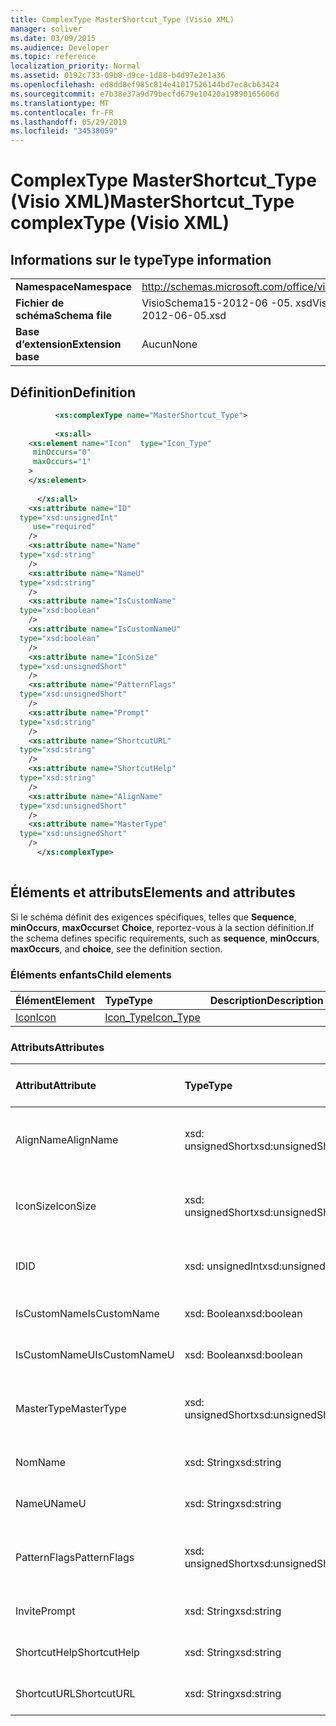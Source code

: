 ```yaml
---
title: ComplexType MasterShortcut_Type (Visio XML)
manager: soliver
ms.date: 03/09/2015
ms.audience: Developer
ms.topic: reference
localization_priority: Normal
ms.assetid: 0192c733-09b8-d9ce-1d88-b4d97e2e1a36
ms.openlocfilehash: ed8dd8ef985c814e41017526144bd7ec8cb63424
ms.sourcegitcommit: e7b38e37a9d79becfd679e10420a19890165606d
ms.translationtype: MT
ms.contentlocale: fr-FR
ms.lasthandoff: 05/29/2019
ms.locfileid: "34538059"
---
```

# <a name="mastershortcuttype-complextype-visio-xml"></a><span data-ttu-id="3afa1-102">ComplexType MasterShortcut_Type (Visio XML)</span><span class="sxs-lookup"><span data-stu-id="3afa1-102">MasterShortcut_Type complexType (Visio XML)</span></span>

## <a name="type-information"></a><span data-ttu-id="3afa1-103">Informations sur le type</span><span class="sxs-lookup"><span data-stu-id="3afa1-103">Type information</span></span>

|||
|:-----|:-----|
|<span data-ttu-id="3afa1-104">**Namespace**</span><span class="sxs-lookup"><span data-stu-id="3afa1-104">**Namespace**</span></span> <br/> |http://schemas.microsoft.com/office/visio/2011/1/core  <br/> |
|<span data-ttu-id="3afa1-105">**Fichier de schéma**</span><span class="sxs-lookup"><span data-stu-id="3afa1-105">**Schema file**</span></span> <br/> |<span data-ttu-id="3afa1-106">VisioSchema15-2012-06 -05. xsd</span><span class="sxs-lookup"><span data-stu-id="3afa1-106">VisioSchema15-2012-06-05.xsd</span></span>  <br/> |
|<span data-ttu-id="3afa1-107">**Base d’extension**</span><span class="sxs-lookup"><span data-stu-id="3afa1-107">**Extension base**</span></span> <br/> |<span data-ttu-id="3afa1-108">Aucun</span><span class="sxs-lookup"><span data-stu-id="3afa1-108">None</span></span>  <br/> |
   
## <a name="definition"></a><span data-ttu-id="3afa1-109">Définition</span><span class="sxs-lookup"><span data-stu-id="3afa1-109">Definition</span></span>

```XML
          <xs:complexType name="MasterShortcut_Type">
          
          <xs:all>
    <xs:element name="Icon"  type="Icon_Type"
     minOccurs="0"
     maxOccurs="1"
    >
    </xs:element>
    
      </xs:all>
    <xs:attribute name="ID"
  type="xsd:unsignedInt"
     use="required"
    />
    <xs:attribute name="Name"
  type="xsd:string"
    />
    <xs:attribute name="NameU"
  type="xsd:string"
    />
    <xs:attribute name="IsCustomName"
  type="xsd:boolean"
    />
    <xs:attribute name="IsCustomNameU"
  type="xsd:boolean"
    />
    <xs:attribute name="IconSize"
  type="xsd:unsignedShort"
    />
    <xs:attribute name="PatternFlags"
  type="xsd:unsignedShort"
    />
    <xs:attribute name="Prompt"
  type="xsd:string"
    />
    <xs:attribute name="ShortcutURL"
  type="xsd:string"
    />
    <xs:attribute name="ShortcutHelp"
  type="xsd:string"
    />
    <xs:attribute name="AlignName"
  type="xsd:unsignedShort"
    />
    <xs:attribute name="MasterType"
  type="xsd:unsignedShort"
    />
      </xs:complexType>
      
```

## <a name="elements-and-attributes"></a><span data-ttu-id="3afa1-110">Éléments et attributs</span><span class="sxs-lookup"><span data-stu-id="3afa1-110">Elements and attributes</span></span>

<span data-ttu-id="3afa1-111">Si le schéma définit des exigences spécifiques, telles que **Sequence**, **minOccurs**, **maxOccurs**et **Choice**, reportez-vous à la section définition.</span><span class="sxs-lookup"><span data-stu-id="3afa1-111">If the schema defines specific requirements, such as **sequence**, **minOccurs**, **maxOccurs**, and **choice**, see the definition section.</span></span> 
  
### <a name="child-elements"></a><span data-ttu-id="3afa1-112">Éléments enfants</span><span class="sxs-lookup"><span data-stu-id="3afa1-112">Child elements</span></span>

|<span data-ttu-id="3afa1-113">**Élément**</span><span class="sxs-lookup"><span data-stu-id="3afa1-113">**Element**</span></span>|<span data-ttu-id="3afa1-114">**Type**</span><span class="sxs-lookup"><span data-stu-id="3afa1-114">**Type**</span></span>|<span data-ttu-id="3afa1-115">**Description**</span><span class="sxs-lookup"><span data-stu-id="3afa1-115">**Description**</span></span>|
|:-----|:-----|:-----|
|[<span data-ttu-id="3afa1-116">Icon</span><span class="sxs-lookup"><span data-stu-id="3afa1-116">Icon</span></span>](icon-element-mastershortcut_type-complextypevisio-xml.md) <br/> |[<span data-ttu-id="3afa1-117">Icon_Type</span><span class="sxs-lookup"><span data-stu-id="3afa1-117">Icon_Type</span></span>](icon_type-complextypevisio-xml.md) <br/> ||
   
### <a name="attributes"></a><span data-ttu-id="3afa1-118">Attributs</span><span class="sxs-lookup"><span data-stu-id="3afa1-118">Attributes</span></span>

|<span data-ttu-id="3afa1-119">**Attribut**</span><span class="sxs-lookup"><span data-stu-id="3afa1-119">**Attribute**</span></span>|<span data-ttu-id="3afa1-120">**Type**</span><span class="sxs-lookup"><span data-stu-id="3afa1-120">**Type**</span></span>|<span data-ttu-id="3afa1-121">**Obligatoire**</span><span class="sxs-lookup"><span data-stu-id="3afa1-121">**Required**</span></span>|<span data-ttu-id="3afa1-122">**Description**</span><span class="sxs-lookup"><span data-stu-id="3afa1-122">**Description**</span></span>|<span data-ttu-id="3afa1-123">**Valeurs possibles**</span><span class="sxs-lookup"><span data-stu-id="3afa1-123">**Possible values**</span></span>|
|:-----|:-----|:-----|:-----|:-----|
|<span data-ttu-id="3afa1-124">AlignName</span><span class="sxs-lookup"><span data-stu-id="3afa1-124">AlignName</span></span>  <br/> |<span data-ttu-id="3afa1-125">xsd: unsignedShort</span><span class="sxs-lookup"><span data-stu-id="3afa1-125">xsd:unsignedShort</span></span>  <br/> |<span data-ttu-id="3afa1-126">facultatif</span><span class="sxs-lookup"><span data-stu-id="3afa1-126">optional</span></span>  <br/> ||<span data-ttu-id="3afa1-127">Valeurs du type xsd: unsignedShort.</span><span class="sxs-lookup"><span data-stu-id="3afa1-127">Values of the xsd:unsignedShort type.</span></span>  <br/> |
|<span data-ttu-id="3afa1-128">IconSize</span><span class="sxs-lookup"><span data-stu-id="3afa1-128">IconSize</span></span>  <br/> |<span data-ttu-id="3afa1-129">xsd: unsignedShort</span><span class="sxs-lookup"><span data-stu-id="3afa1-129">xsd:unsignedShort</span></span>  <br/> |<span data-ttu-id="3afa1-130">facultatif</span><span class="sxs-lookup"><span data-stu-id="3afa1-130">optional</span></span>  <br/> ||<span data-ttu-id="3afa1-131">Valeurs du type xsd: unsignedShort.</span><span class="sxs-lookup"><span data-stu-id="3afa1-131">Values of the xsd:unsignedShort type.</span></span>  <br/> |
|<span data-ttu-id="3afa1-132">ID</span><span class="sxs-lookup"><span data-stu-id="3afa1-132">ID</span></span>  <br/> |<span data-ttu-id="3afa1-133">xsd: unsignedInt</span><span class="sxs-lookup"><span data-stu-id="3afa1-133">xsd:unsignedInt</span></span>  <br/> |<span data-ttu-id="3afa1-134">obligatoire</span><span class="sxs-lookup"><span data-stu-id="3afa1-134">required</span></span>  <br/> ||<span data-ttu-id="3afa1-135">Valeurs du type xsd: unsignedInt.</span><span class="sxs-lookup"><span data-stu-id="3afa1-135">Values of the xsd:unsignedInt type.</span></span>  <br/> |
|<span data-ttu-id="3afa1-136">IsCustomName</span><span class="sxs-lookup"><span data-stu-id="3afa1-136">IsCustomName</span></span>  <br/> |<span data-ttu-id="3afa1-137">xsd: Boolean</span><span class="sxs-lookup"><span data-stu-id="3afa1-137">xsd:boolean</span></span>  <br/> |<span data-ttu-id="3afa1-138">facultatif</span><span class="sxs-lookup"><span data-stu-id="3afa1-138">optional</span></span>  <br/> ||<span data-ttu-id="3afa1-139">Valeurs du type xsd: Boolean.</span><span class="sxs-lookup"><span data-stu-id="3afa1-139">Values of the xsd:boolean type.</span></span>  <br/> |
|<span data-ttu-id="3afa1-140">IsCustomNameU</span><span class="sxs-lookup"><span data-stu-id="3afa1-140">IsCustomNameU</span></span>  <br/> |<span data-ttu-id="3afa1-141">xsd: Boolean</span><span class="sxs-lookup"><span data-stu-id="3afa1-141">xsd:boolean</span></span>  <br/> |<span data-ttu-id="3afa1-142">facultatif</span><span class="sxs-lookup"><span data-stu-id="3afa1-142">optional</span></span>  <br/> ||<span data-ttu-id="3afa1-143">Valeurs du type xsd: Boolean.</span><span class="sxs-lookup"><span data-stu-id="3afa1-143">Values of the xsd:boolean type.</span></span>  <br/> |
|<span data-ttu-id="3afa1-144">MasterType</span><span class="sxs-lookup"><span data-stu-id="3afa1-144">MasterType</span></span>  <br/> |<span data-ttu-id="3afa1-145">xsd: unsignedShort</span><span class="sxs-lookup"><span data-stu-id="3afa1-145">xsd:unsignedShort</span></span>  <br/> |<span data-ttu-id="3afa1-146">facultatif</span><span class="sxs-lookup"><span data-stu-id="3afa1-146">optional</span></span>  <br/> ||<span data-ttu-id="3afa1-147">Valeurs du type xsd: unsignedShort.</span><span class="sxs-lookup"><span data-stu-id="3afa1-147">Values of the xsd:unsignedShort type.</span></span>  <br/> |
|<span data-ttu-id="3afa1-148">Nom</span><span class="sxs-lookup"><span data-stu-id="3afa1-148">Name</span></span>  <br/> |<span data-ttu-id="3afa1-149">xsd: String</span><span class="sxs-lookup"><span data-stu-id="3afa1-149">xsd:string</span></span>  <br/> |<span data-ttu-id="3afa1-150">facultatif</span><span class="sxs-lookup"><span data-stu-id="3afa1-150">optional</span></span>  <br/> ||<span data-ttu-id="3afa1-151">Valeurs du type xsd: String.</span><span class="sxs-lookup"><span data-stu-id="3afa1-151">Values of the xsd:string type.</span></span>  <br/> |
|<span data-ttu-id="3afa1-152">NameU</span><span class="sxs-lookup"><span data-stu-id="3afa1-152">NameU</span></span>  <br/> |<span data-ttu-id="3afa1-153">xsd: String</span><span class="sxs-lookup"><span data-stu-id="3afa1-153">xsd:string</span></span>  <br/> |<span data-ttu-id="3afa1-154">facultatif</span><span class="sxs-lookup"><span data-stu-id="3afa1-154">optional</span></span>  <br/> ||<span data-ttu-id="3afa1-155">Valeurs du type xsd: String.</span><span class="sxs-lookup"><span data-stu-id="3afa1-155">Values of the xsd:string type.</span></span>  <br/> |
|<span data-ttu-id="3afa1-156">PatternFlags</span><span class="sxs-lookup"><span data-stu-id="3afa1-156">PatternFlags</span></span>  <br/> |<span data-ttu-id="3afa1-157">xsd: unsignedShort</span><span class="sxs-lookup"><span data-stu-id="3afa1-157">xsd:unsignedShort</span></span>  <br/> |<span data-ttu-id="3afa1-158">facultatif</span><span class="sxs-lookup"><span data-stu-id="3afa1-158">optional</span></span>  <br/> ||<span data-ttu-id="3afa1-159">Valeurs du type xsd: unsignedShort.</span><span class="sxs-lookup"><span data-stu-id="3afa1-159">Values of the xsd:unsignedShort type.</span></span>  <br/> |
|<span data-ttu-id="3afa1-160">Invite</span><span class="sxs-lookup"><span data-stu-id="3afa1-160">Prompt</span></span>  <br/> |<span data-ttu-id="3afa1-161">xsd: String</span><span class="sxs-lookup"><span data-stu-id="3afa1-161">xsd:string</span></span>  <br/> |<span data-ttu-id="3afa1-162">facultatif</span><span class="sxs-lookup"><span data-stu-id="3afa1-162">optional</span></span>  <br/> ||<span data-ttu-id="3afa1-163">Valeurs du type xsd: String.</span><span class="sxs-lookup"><span data-stu-id="3afa1-163">Values of the xsd:string type.</span></span>  <br/> |
|<span data-ttu-id="3afa1-164">ShortcutHelp</span><span class="sxs-lookup"><span data-stu-id="3afa1-164">ShortcutHelp</span></span>  <br/> |<span data-ttu-id="3afa1-165">xsd: String</span><span class="sxs-lookup"><span data-stu-id="3afa1-165">xsd:string</span></span>  <br/> |<span data-ttu-id="3afa1-166">facultatif</span><span class="sxs-lookup"><span data-stu-id="3afa1-166">optional</span></span>  <br/> ||<span data-ttu-id="3afa1-167">Valeurs du type xsd: String.</span><span class="sxs-lookup"><span data-stu-id="3afa1-167">Values of the xsd:string type.</span></span>  <br/> |
|<span data-ttu-id="3afa1-168">ShortcutURL</span><span class="sxs-lookup"><span data-stu-id="3afa1-168">ShortcutURL</span></span>  <br/> |<span data-ttu-id="3afa1-169">xsd: String</span><span class="sxs-lookup"><span data-stu-id="3afa1-169">xsd:string</span></span>  <br/> |<span data-ttu-id="3afa1-170">facultatif</span><span class="sxs-lookup"><span data-stu-id="3afa1-170">optional</span></span>  <br/> ||<span data-ttu-id="3afa1-171">Valeurs du type xsd: String.</span><span class="sxs-lookup"><span data-stu-id="3afa1-171">Values of the xsd:string type.</span></span>  <br/> |
   

